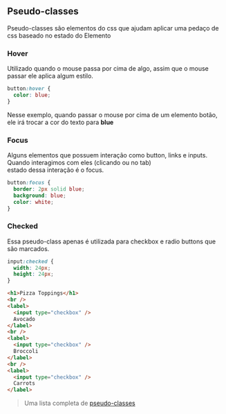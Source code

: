 ## Pseudo-classes

Pseudo-classes são elementos do css que ajudam aplicar uma pedaço de css baseado no estado do Elemento

### Hover

Utilizado quando o mouse passa por cima de algo, assim que o mouse passar ele aplica algum estilo.

```css
button:hover {
  color: blue;
}
```

Nesse exemplo, quando passar o mouse por cima de um elemento botão, ele irá trocar a cor do texto para **blue**

### Focus

Alguns elementos que possuem interação como button, links e inputs. Quando interagimos com eles (clicando ou no tab) <br>
estado dessa interação é o focus.

```css
button:focus {
  border: 2px solid blue;
  background: blue;
  color: white;
}
```

### Checked

Essa pseudo-class apenas é utilizada para checkbox e radio buttons que são marcados.

```css
input:checked {
  width: 24px;
  height: 24px;
}
```

```html
<h1>Pizza Toppings</h1>
<br />
<label>
  <input type="checkbox" />
  Avocado
</label>
<br />
<label>
  <input type="checkbox" />
  Broccoli
</label>
<br />
<label>
  <input type="checkbox" />
  Carrots
</label>
```

> Uma lista completa de [pseudo-classes](https://developer.mozilla.org/en-US/docs/Web/CSS/Pseudo-classes)
